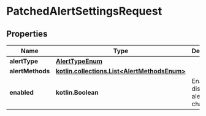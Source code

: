 
# PatchedAlertSettingsRequest

## Properties
Name | Type | Description | Notes
------------ | ------------- | ------------- | -------------
**alertType** | [**AlertTypeEnum**](AlertTypeEnum.md) |  |  [optional]
**alertMethods** | [**kotlin.collections.List&lt;AlertMethodsEnum&gt;**](AlertMethodsEnum.md) |  |  [optional]
**enabled** | **kotlin.Boolean** | Enable or disable this alert channel |  [optional]



